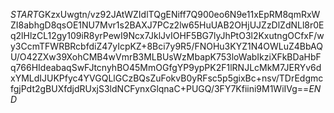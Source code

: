 $START$GKzxUwgtn/vz92JAtWZIdlTQgENiff7Q900eo6N9e11xEpRM8qmRxWZI8abhgD8qsOE1NU7Mvr1s2BAXJ7PCz2lw65HuUAB2OHjUJZzDlZdNLl8r0Eq2lHlzCL12gy109iR8yrPewI9Ncx7JklJvIOHF5BG7lyJhPtO3l2KxutngOCfxF/wy3CcmTFWRBRcbfdiZ47yIcpKZ+8Bci7y9R5/FNOHu3KYZ1N4OWLuZ4BbAQU/O42ZXw39XohCMB4wVmrB3MLBUsWzMbapK753loWabIkziXFkBDaHbFq766HIdeabaqSwFJtcnyhBO45MmOGfgYP9ypPK2F1lRNJLcMkM7JERYv6dxYMLdIJUKPfyc4YVGQLlGCzBQsZuFokvB0yRFsc5p5gixBc+nsv/TDrEdgmcfgjPdt2gBUXfdjdRUxjS3ldNCFynxGlqnaC+PUGQ/3FY7Kfiini9M1WiIVg==$END$